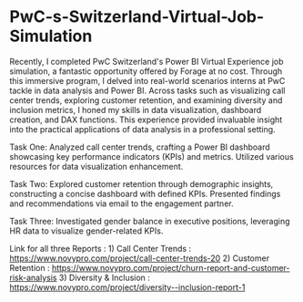 # PwC-s-Switzerland-Virtual-Job-Simulation
Recently, I completed PwC Switzerland's Power BI Virtual Experience job simulation, a fantastic opportunity offered by Forage at no cost. Through this immersive program, I delved into real-world scenarios interns at PwC tackle in data analysis and Power BI. 
Across tasks such as visualizing call center trends, exploring customer retention, and examining diversity and inclusion metrics, I honed my skills in data visualization, dashboard creation, and DAX functions. This experience provided invaluable insight into the practical applications of data analysis in a professional setting.

Task One: Analyzed call center trends, crafting a Power BI dashboard showcasing key performance indicators (KPIs) and metrics. Utilized various resources for data visualization enhancement.

Task Two: Explored customer retention through demographic insights, constructing a concise dashboard with defined KPIs. Presented findings and recommendations via email to the engagement partner.

Task Three: Investigated gender balance in executive positions, leveraging HR data to visualize gender-related KPIs. 

Link for all three Reports : 
                          1) Call Center Trends : https://www.novypro.com/project/call-center-trends-20
                          2) Customer Retention : https://www.novypro.com/project/churn-report-and-customer-risk-analysis
                          3) Diversity & Inclusion : https://www.novypro.com/project/diversity--inclusion-report-1

